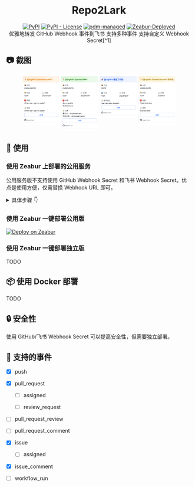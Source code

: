 <div align="center">
    <h1>Repo2Lark</h1>
    <a href="https://pypi.org/project/Repo2Lark/"><img src="https://img.shields.io/pypi/v/Repo2Lark" alt="PyPI"></a>
    <!-- <a href="https://pypi.org/project/Repo2Lark/"><img src="https://img.shields.io/pypi/pyversions/Repo2Lark" alt="PyPI - Python Version"></a> -->
    <a href="https://github.com/jingfelix/Repo2Lark/blob/main/LICENSE"><img src="https://img.shields.io/pypi/l/Repo2Lark" alt="PyPI - License"></a>
    <a href="https://pdm-project.org"><img src="https://img.shields.io/badge/pdm-managed-blueviolet" alt="pdm-managed"></a>
    <a href="https://zeabur.com?referralCode=jingfelix"><img src="https://img.shields.io/badge/zeabur-deployed-6300FF" alt="Zeabur-Deployed"></a>
    <div>
    优雅地转发 GitHub Webhook 事件到飞书 支持多种事件 支持自定义 Webhook Secret[^1]
    </div>
</div>

## 📷 截图

<div align="center">
    <div>
        <img src="assets/issue_card.png" alt="issue example" width="20%" style="vertical-align: top;"/>
        <img src="assets/pr_card.png" alt="pr example" width="20%" style="vertical-align: top;"/>
        <img src="assets/push_card.png" alt="push example" width="20%" style="vertical-align: top;"/>
        <img src="assets/issue_comment_card.png" alt="comment example" width="20%" style="vertical-align: top;"/>
    </div>
</div>

## 🔨 使用

### 使用 Zeabur 上部署的公用服务

公用服务版不支持使用 GitHub Webhook Secret 和飞书 Webhook Secret。优点是使用方便，仅需替换 Webhook URL 即可。

<details>

<summary>具体步骤 👇</summary>

1. 在飞书群组中添加一个 Webhook 机器人。

![添加 Webhook 机器人](https://sf3-cn.feishucdn.com/obj/open-platform-opendoc/a9f4e16ea91fd15a272b0ba926e4c2fd_k0hrjUtKqR.png?height=1106&lazyload=true&maxWidth=600&width=1652)

2. 获取飞书 Webhook URL（注：公用服务版不支持签名校验）

![获取 Webhook](https://sf3-cn.feishucdn.com/obj/open-platform-opendoc/39d1233fc3276c71f6fce9707abf05c9_YdZveIV7gm.png?height=1134&lazyload=true&maxWidth=600&width=1654)

3. GitHub Repo Settings 中填写 Webhook URL，选择需要的事件。填写 `https://webhook.zeabur.app/open-apis/bot/v2/hook/{你的飞书 Webhook Token}`（或直接将 `open.feushu.cn` 替换为 `webhook.zeabur.app`） token 位于飞书 Webhook URL 结尾，形如b8b957dc-****...

![填写 Webhook URL](assets/githubwebhook_common.png)

4. 现在，当有指定事件发生时，飞书群组中就会收到消息了。

<img src="assets/example_issue_mobile.png" alt="issue example" width="30%" />

</details>

### 使用 Zeabur 一键部署公用版

<a href="https://zeabur.com/templates/8RI7HT?referralCode=jingfelix"><img src="https://zeabur.com/button.svg" alt="Deploy on Zeabur"/></a>

### 使用 Zeabur 一键部署独立版

TODO

## 📦 使用 Docker 部署

TODO

## 🔒 安全性

使用 GitHub/飞书 Webhook Secret 可以提高安全性，但需要独立部署。

## 📅 支持的事件

- [x] push

- [x] pull_request

    - [ ] assigned

    - [ ] review_request

- [ ] pull_request_review

- [ ] pull_request_comment

- [x] issue

    - [ ] assigned

- [x] issue_comment

- [ ] workflow_run


[^1]: 仅独立部署版支持 Webhook Secret
